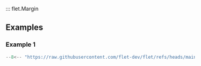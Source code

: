 ::: flet.Margin

## Examples

### Example 1

```python
--8<-- "https://raw.githubusercontent.com/flet-dev/flet/refs/heads/main/sdk/python/examples/controls/types/margin/container.py"
```
